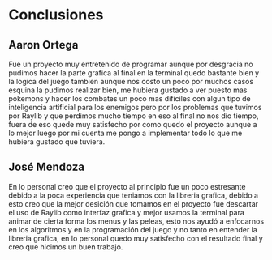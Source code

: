 # Conclusiones

## Aaron Ortega

Fue un proyecto muy entretenido de programar aunque por desgracia no pudimos hacer la parte grafica al final en
la terminal quedo bastante bien y la logica del juego tambien aunque nos costo un poco por muchos casos esquina
la pudimos realizar bien, me hubiera gustado a ver puesto mas pokemons y hacer los combates un poco mas dificiles con algun
tipo de inteligencia artificial para los enemigos pero por los problemas que tuvimos por Raylib y que perdimos mucho tiempo en eso
al final no nos dio tiempo, fuera de eso quede muy satisfecho por como quedo el proyecto aunque a lo mejor luego
por mi cuenta me pongo a implementar todo lo que me hubiera gustado que tuviera.

## José Mendoza
En lo personal creo que el proyecto al principio fue un poco estresante debido a la poca experiencia 
que teniamos con la libreria grafica, debido a esto creo que la mejor desición que tomamos en el proyecto 
fue descartar el uso de Raylib como interfaz grafica y mejor usamos la terminal para animar de cierta forma 
los menus y las peleas, esto nos ayudó a enfocarnos en los algoritmos y en la programación del juego y no tanto 
en entender la libreria grafica, en lo personal quedo muy satisfecho con el resultado final y creo que hicimos un 
buen trabajo.
